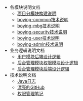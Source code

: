 * 各模块说明文档
	* [项目分模块构建说明](boying/3.各模块说明文档/项目分模块构建说明.md)
	* [boying-common技术说明](boying/3.各模块说明文档/boying-common技术说明.md)
	* [boying-mbg技术说明](boying/3.各模块说明文档/boying-mbg技术说明.md)
	* [boying-security技术说明](boying/3.各模块说明文档/boying-security技术说明.md)
	* [boying-user技术说明](boying/3.各模块说明文档/boying-user技术说明.md)
	* [boying-admin技术说明](boying/3.各模块说明文档/boying-admin技术说明.md)
* 业务逻辑说明文档
	* [用户模块后端设计逻辑](boying/4.业务逻辑说明文档/用户模块后端设计逻辑.md)
	* [后台管理模块权限模块设计逻辑](boying/4.业务逻辑说明文档/后台管理模块权限模块设计逻辑.md)
	* [后台管理模块后端设计逻辑](boying/4.业务逻辑说明文档/后台管理模块后端设计逻辑.md)
* 技术说明文档
	* [Java日志](boying/5.技术说明文档/Java日志.md)
	* [漂亮的GitHub](boying/5.技术说明文档/漂亮的GitHub.md)
	* [权限管理笔记](boying/5.技术说明文档/权限管理笔记.md)